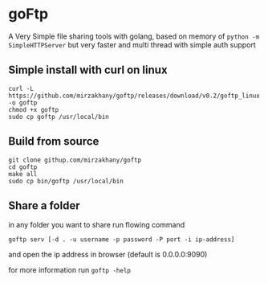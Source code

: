 # goFtp

A Very Simple file sharing tools with golang, based on memory of ```python -m SimpleHTTPServer``` but
very faster and multi thread with simple auth support

## Simple install with curl on linux

    curl -L https://github.com/mirzakhany/goftp/releases/download/v0.2/goftp_linux -o goftp
    chmod +x goftp
    sudo cp goftp /usr/local/bin


## Build from source

    git clone githup.com/mirzakhany/goftp
    cd goftp
    make all
    sudo cp bin/goftp /usr/local/bin    
    

## Share a folder

in any folder you want to share run flowing command
    
    goftp serv [-d . -u username -p password -P port -i ip-address]

and open the ip address in browser (default is 0.0.0.0:9090)

for more information run ```goftp -help```

